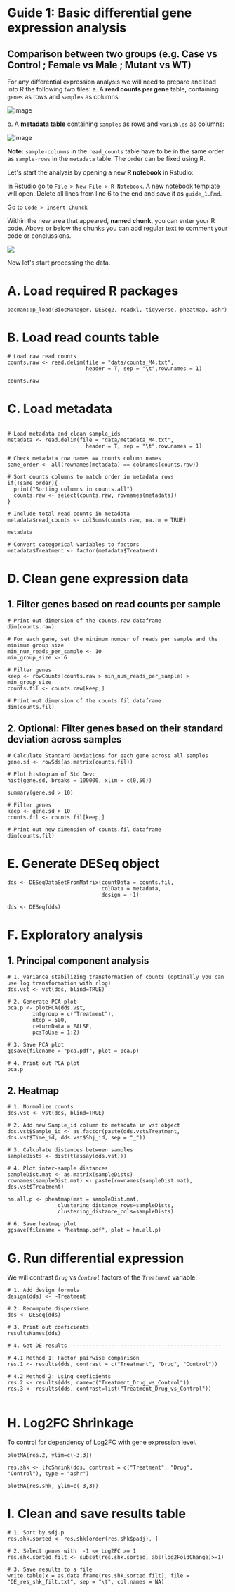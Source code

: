 # Guide 1: Basic differential gene expression analysis
## Comparison between two groups (e.g. Case vs Control ; Female vs Male ; Mutant vs WT)

For any differential expression analysis we will need to prepare and load into R the following two files:
a. A **read counts per gene** table, containing `genes` as rows and `samples` as columns:

![image](https://github.com/user-attachments/assets/94d0390b-a2cc-4ecc-8b3d-cd47a6f276d3)

b. A **metadata table** containing `samples` as rows and `variables` as columns:

![image](https://github.com/user-attachments/assets/887a2415-fcdb-43ae-a902-d68c6fb66b1d)

**Note:** `sample-columns` in the `read_counts` table have to be in the same order as `sample-rows` in the `metadata` table. The order can be fixed using R.

Let's start the analysis by opening a new **R notebook** in Rstudio:

In Rstudio go to `File > New File > R Notebook`. A new notebook template will open. Delete all lines from line 6 to the end and save it as `guide_1.Rmd`.

Go to `Code > Insert Chunck`

Within the new area that appeared, **named chunk**, you can enter your R code. Above or below the chunks you can add regular text to comment your code or conclussions.

![](https://github.com/TriLab-bioinf/WORKSHOP2024_3/blob/main/Figures/chuhk.png)

Now let's start processing the data.

# A. Load required R packages

```{r}
pacman::p_load(BiocManager, DESeq2, readxl, tidyverse, pheatmap, ashr)
```

# B. Load read counts table

```{r}
# Load raw read counts
counts.raw <- read.delim(file = "data/counts_M4.txt", 
                         header = T, sep = "\t",row.names = 1)

counts.raw
```

# C. Load metadata

```{r}

# Load metadata and clean sample_ids
metadata <- read.delim(file = "data/metadata_M4.txt", 
                         header = T, sep = "\t",row.names = 1)

# Check metadata row names == counts column names
same_order <- all(rownames(metadata) == colnames(counts.raw))

# Sort counts columns to match order in metadata rows
if(!same_order){
  print("Sorting columns in counts.all")
  counts.raw <- select(counts.raw, rownames(metadata))
}

# Include total read counts in metadata
metadata$read_counts <- colSums(counts.raw, na.rm = TRUE)

metadata

# Convert categorical variables to factors
metadata$Treatment <- factor(metadata$Treatment)
```

# D. Clean gene expression data

## 1. Filter genes based on read counts per sample

```{r}
# Print out dimension of the counts.raw dataframe 
dim(counts.raw)

# For each gene, set the minimum number of reads per sample and the minimum group size
min_num_reads_per_sample <- 10
min_group_size <- 6

# Filter genes
keep <- rowCounts(counts.raw > min_num_reads_per_sample) > min_group_size
counts.fil <- counts.raw[keep,]

# Print out dimension of the counts.fil dataframe
dim(counts.fil)
```

## 2. Optional: Filter genes based on their standard deviation across samples

```{r}
# Calculate Standard Deviations for each gene across all samples
gene.sd <- rowSds(as.matrix(counts.fil))

# Plot histogram of Std Dev:
hist(gene.sd, breaks = 100000, xlim = c(0,50))

summary(gene.sd > 10)

# Filter genes
keep <- gene.sd > 10
counts.fil <- counts.fil[keep,]

# Print out new dimension of counts.fil dataframe
dim(counts.fil)

```

# E. Generate DESeq object

```{r message=FALSE, warning=FALSE}
dds <- DESeqDataSetFromMatrix(countData = counts.fil,
                              colData = metadata,
                              design = ~1) 

dds <- DESeq(dds)
```

# F. Exploratory analysis

## 1. Principal component analysis

```{r}
# 1. variance stabilizing transformation of counts (optinally you can use log transformation with rlog)
dds.vst <- vst(dds, blind=TRUE)

# 2. Generate PCA plot
pca.p <- plotPCA(dds.vst, 
        intgroup = c("Treatment"),
        ntop = 500,
        returnData = FALSE,
        pcsToUse = 1:2) 

# 3. Save PCA plot
ggsave(filename = "pca.pdf", plot = pca.p)

# 4. Print out PCA plot
pca.p

```

## 2. Heatmap

```{r}
# 1. Normalize counts
dds.vst <- vst(dds, blind=TRUE)

# 2. Add new Sample_id column to metadata in vst object
dds.vst$Sample_id <- as.factor(paste(dds.vst$Treatment, dds.vst$Time_id, dds.vst$Sbj_id, sep = "_"))
                               
# 3. Calculate distances between samples
sampleDists <- dist(t(assay(dds.vst)))

# 4. Plot inter-sample distances
sampleDist.mat <- as.matrix(sampleDists)
rownames(sampleDist.mat) <- paste(rownames(sampleDist.mat), dds.vst$Treatment)

hm.all.p <- pheatmap(mat = sampleDist.mat,
                clustering_distance_rows=sampleDists,
                clustering_distance_cols=sampleDists)

# 6. Save heatmap plot
ggsave(filename = "heatmap.pdf", plot = hm.all.p)
```

# G. Run differential expression

We will contrast *`Drug`* vs *`Control`* factors of the *`Treatment`* variable.

```{r message=FALSE, warning=FALSE}
# 1. Add design formula
design(dds) <- ~Treatment

# 2. Recompute dispersions
dds <- DESeq(dds)

# 3. Print out coeficients
resultsNames(dds)

# 4. Get DE results ------------------------------------------------

# 4.1 Method 1: Factor pairwise comparison 
res.1 <- results(dds, contrast = c("Treatment", "Drug", "Control"))

# 4.2 Method 2: Using coeficients
res.2 <- results(dds, name=c("Treatment_Drug_vs_Control"))
res.3 <- results(dds, contrast=list("Treatment_Drug_vs_Control"))


```

# H. Log2FC Shrinkage

To control for dependency of Log2FC with gene expression level.

```{r message=FALSE, warning=FALSE}
plotMA(res.2, ylim=c(-3,3))

res.shk <- lfcShrink(dds, contrast = c("Treatment", "Drug", "Control"), type = "ashr")

plotMA(res.shk, ylim=c(-3,3))
```

# I. Clean and save results table

```{r}
# 1. Sort by sdj.p
res.shk.sorted <- res.shk[order(res.shk$padj), ]

# 2. Select genes with  -1 <= Log2FC >= 1
res.shk.sorted.filt <- subset(res.shk.sorted, abs(log2FoldChange)>=1)

# 3. Save results to a file
write.table(x = as.data.frame(res.shk.sorted.filt), file = "DE_res_shk_filt.txt", sep = "\t", col.names = NA)
```
